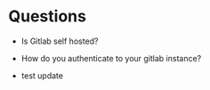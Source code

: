 # Questions
- Is Gitlab self hosted?
- How do you authenticate to your gitlab instance?

- test update